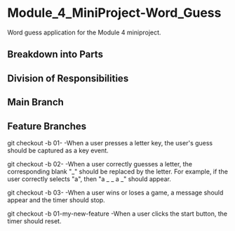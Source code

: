 # Module_4_MiniProject-Word_Guess
Word guess application for the Module 4 miniproject.
## Breakdown into Parts

## Division of Responsibilities

## Main Branch

## Feature Branches
git checkout -b 01-
    -When a user presses a letter key, the user's guess should be captured as a key event.

git checkout -b 02-
    -When a user correctly guesses a letter, the corresponding blank "_" should be replaced by the letter. For example, if the user correctly selects "a", then "a _ _ a _" should appear.

git checkout -b 03-
    -When a user wins or loses a game, a message should appear and the timer should stop. 

git checkout -b 01-my-new-feature
    -When a user clicks the start button, the timer should reset.